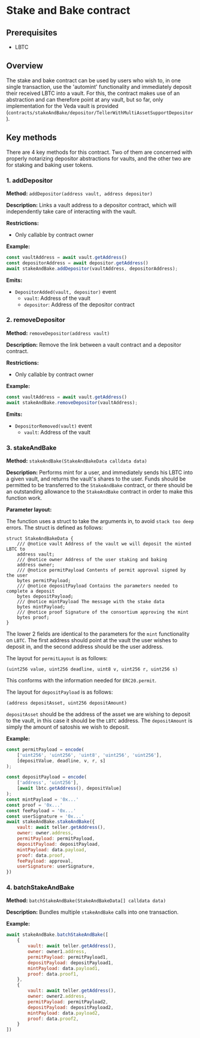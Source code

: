 # Stake and Bake contract

## Prerequisites

- LBTC

## Overview

The stake and bake contract can be used by users who wish to, in one single transaction, use the 'automint' functionality and immediately deposit their received LBTC into a vault. For this, the contract makes use of an abstraction and can therefore point at any vault, but so far, only implementation for the Veda vault is provided (`contracts/stakeAndBake/depositor/TellerWithMultiAssetSupportDepositor`).

## Key methods

There are 4 key methods for this contract. Two of them are concerned with properly notarizing depositor abstractions for vaults, and the other two are for staking and baking user tokens.

### 1. addDepositor

**Method:** `addDepositor(address vault, address depositor)`

**Description:** Links a vault address to a depositor contract, which will independently take care of interacting with the vault.

**Restrictions:**

- Only callable by contract owner

**Example:**

```javascript
const vaultAddress = await vault.getAddress()
const depositorAddress = await depositor.getAddress()
await stakeAndBake.addDepositor(vaultAddress, depositorAddress);
```

**Emits:**

- `DepositorAdded(vault, depositor)` event
  - `vault`: Address of the vault
  - `depositor`: Address of the depositor contract

### 2. removeDepositor

**Method:** `removeDepositor(address vault)`

**Description:** Remove the link between a vault contract and a depositor contract.

**Restrictions:**

- Only callable by contract owner

**Example:**

```javascript
const vaultAddress = await vault.getAddress()
await stakeAndBake.removeDepositor(vaultAddress);
```

**Emits:**

- `DepositorRemoved(vault)` event
  - `vault`: Address of the vault

### 3. stakeAndBake

**Method:** `stakeAndBake(StakeAndBakeData calldata data)`

**Description:** Performs mint for a user, and immediately sends his LBTC into a given vault, and returns the vault's shares to the user. Funds should be permitted to be transferred to the `StakeAndBake` contract, or there should be an outstanding allowance to the `StakeAndBake` contract in order to make this function work.

**Parameter layout:**

The function uses a struct to take the arguments in, to avoid `stack too deep` errors. The struct is defined as follows:

```solidity
struct StakeAndBakeData {
    /// @notice vault Address of the vault we will deposit the minted LBTC to
    address vault;
    /// @notice owner Address of the user staking and baking
    address owner;
    /// @notice permitPayload Contents of permit approval signed by the user
    bytes permitPayload;
    /// @notice depositPayload Contains the parameters needed to complete a deposit
    bytes depositPayload;
    /// @notice mintPayload The message with the stake data
    bytes mintPayload;
    /// @notice proof Signature of the consortium approving the mint
    bytes proof;
}
```

The lower 2 fields are identical to the parameters for the `mint` functionality on `LBTC`. The first address should point at the vault the user wishes to deposit in, and the second address should be the user address.

The layout for `permitLayout` is as follows:

```solidity
(uint256 value, uint256 deadline, uint8 v, uint256 r, uint256 s)
```

This conforms with the information needed for `ERC20.permit`.

The layout for `depositPayload` is as follows:

```solidity
(address depositAsset, uint256 depositAmount)
```

`depositAsset` should be the address of the asset we are wishing to deposit to the vault, in this case it should be the `LBTC` address. The `depositAmount` is simply the amount of satoshis we wish to deposit.

**Example:**

```javascript
const permitPayload = encode(
    ['uint256', 'uint256', 'uint8', 'uint256', 'uint256'],
    [depositValue, deadline, v, r, s]
);

const depositPayload = encode(
    ['address', 'uint256'],
    [await lbtc.getAddress(), depositValue]
);
const mintPayload = '0x...'
const proof = '0x...'
const feePayload = '0x...'
const userSignature = '0x...'
await stakeAndBake.stakeAndBake({
    vault: await teller.getAddress(),
    owner: owner.address,
    permitPayload: permitPayload,
    depositPayload: depositPayload,
    mintPayload: data.payload,
    proof: data.proof,
    feePayload: approval,
    userSignature: userSignature,
})
```

### 4. batchStakeAndBake

**Method:** `batchStakeAndBake(StakeAndBakeData[] calldata data)`

**Description:** Bundles multiple `stakeAndBake` calls into one transaction.

**Example:**

```javascript
await stakeAndBake.batchStakeAndBake([
    {
        vault: await teller.getAddress(),
        owner: owner1.address,
        permitPayload: permitPayload1,
        depositPayload: depositPayload1,
        mintPayload: data.payload1,
        proof: data.proof1,
    },
    {
        vault: await teller.getAddress(),
        owner: owner2.address,
        permitPayload: permitPayload2,
        depositPayload: depositPayload2,
        mintPayload: data.payload2,
        proof: data.proof2,
    }
])
```
